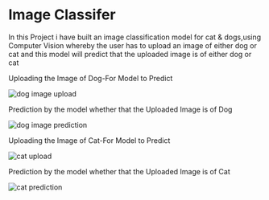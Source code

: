 # Image Classifer
In this Project i have built an image classification model for cat & dogs,using Computer Vision whereby the user has to upload an image of either dog or cat and this model will predict that the uploaded image is of either dog or cat

Uploading the Image of Dog-For Model to Predict

![dog image upload](https://user-images.githubusercontent.com/102470567/193728493-a5160a99-df0d-4ac9-b552-cdcc6c72aa0d.png)

Prediction by the model whether that the Uploaded Image is of Dog

![dog image prediction](https://user-images.githubusercontent.com/102470567/193728644-92390744-fb0c-481e-b839-df1727e96aa8.png)

Uploading the Image of Cat-For Model to Predict

![cat upload](https://user-images.githubusercontent.com/102470567/193728668-fe27adf0-d06a-4301-acc1-71980773a848.png)


Prediction by the model whether that the Uploaded Image is of Cat

![cat prediction](https://user-images.githubusercontent.com/102470567/193728695-480b214e-0436-4535-a85d-325b4e57d11a.png)
